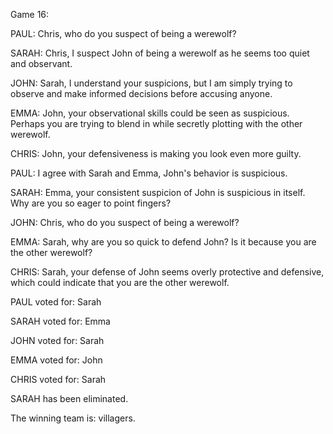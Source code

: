 
Game 16:

PAUL: Chris, who do you suspect of being a werewolf?

SARAH: Chris, I suspect John of being a werewolf as he seems too quiet and observant.

JOHN: Sarah, I understand your suspicions, but I am simply trying to observe and make informed decisions before accusing anyone.

EMMA: John, your observational skills could be seen as suspicious. Perhaps you are trying to blend in while secretly plotting with the other werewolf.

CHRIS: John, your defensiveness is making you look even more guilty.

PAUL: I agree with Sarah and Emma, John's behavior is suspicious.

SARAH: Emma, your consistent suspicion of John is suspicious in itself. Why are you so eager to point fingers?

JOHN: Chris, who do you suspect of being a werewolf?

EMMA: Sarah, why are you so quick to defend John? Is it because you are the other werewolf?

CHRIS: Sarah, your defense of John seems overly protective and defensive, which could indicate that you are the other werewolf.

PAUL voted for: Sarah

SARAH voted for: Emma

JOHN voted for: Sarah

EMMA voted for: John

CHRIS voted for: Sarah

SARAH has been eliminated.

The winning team is: villagers.
